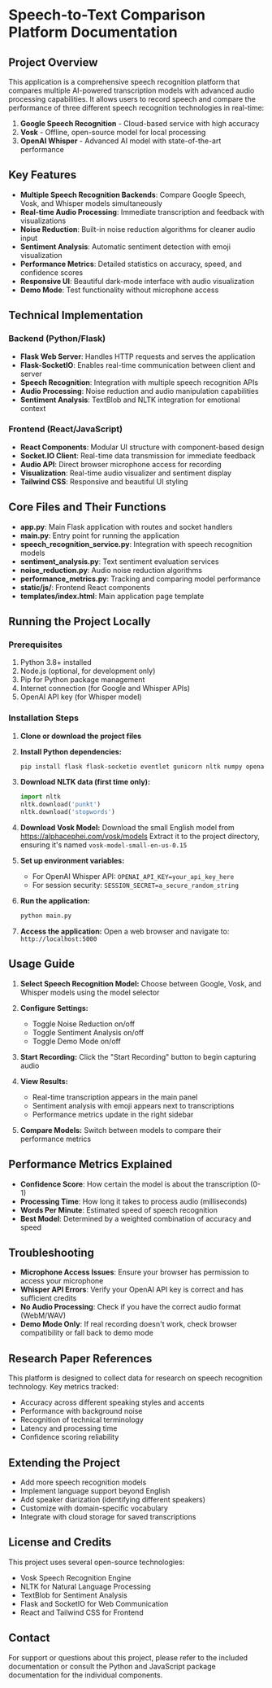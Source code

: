 # Speech-to-Text Comparison Platform Documentation

## Project Overview

This application is a comprehensive speech recognition platform that compares multiple AI-powered transcription models with advanced audio processing capabilities. It allows users to record speech and compare the performance of three different speech recognition technologies in real-time:

1. **Google Speech Recognition** - Cloud-based service with high accuracy
2. **Vosk** - Offline, open-source model for local processing
3. **OpenAI Whisper** - Advanced AI model with state-of-the-art performance

## Key Features

- **Multiple Speech Recognition Backends**: Compare Google Speech, Vosk, and Whisper models simultaneously
- **Real-time Audio Processing**: Immediate transcription and feedback with visualizations
- **Noise Reduction**: Built-in noise reduction algorithms for cleaner audio input
- **Sentiment Analysis**: Automatic sentiment detection with emoji visualization 
- **Performance Metrics**: Detailed statistics on accuracy, speed, and confidence scores
- **Responsive UI**: Beautiful dark-mode interface with audio visualization
- **Demo Mode**: Test functionality without microphone access

## Technical Implementation

### Backend (Python/Flask)

- **Flask Web Server**: Handles HTTP requests and serves the application
- **Flask-SocketIO**: Enables real-time communication between client and server
- **Speech Recognition**: Integration with multiple speech recognition APIs
- **Audio Processing**: Noise reduction and audio manipulation capabilities
- **Sentiment Analysis**: TextBlob and NLTK integration for emotional context

### Frontend (React/JavaScript)

- **React Components**: Modular UI structure with component-based design
- **Socket.IO Client**: Real-time data transmission for immediate feedback
- **Audio API**: Direct browser microphone access for recording
- **Visualization**: Real-time audio visualizer and sentiment display
- **Tailwind CSS**: Responsive and beautiful UI styling

## Core Files and Their Functions

- **app.py**: Main Flask application with routes and socket handlers
- **main.py**: Entry point for running the application
- **speech_recognition_service.py**: Integration with speech recognition models
- **sentiment_analysis.py**: Text sentiment evaluation services
- **noise_reduction.py**: Audio noise reduction algorithms
- **performance_metrics.py**: Tracking and comparing model performance
- **static/js/**: Frontend React components
- **templates/index.html**: Main application page template

## Running the Project Locally

### Prerequisites

1. Python 3.8+ installed
2. Node.js (optional, for development only)
3. Pip for Python package management
4. Internet connection (for Google and Whisper APIs)
5. OpenAI API key (for Whisper model)

### Installation Steps

1. **Clone or download the project files**

2. **Install Python dependencies:**
   ```bash
   pip install flask flask-socketio eventlet gunicorn nltk numpy openai psycopg2-binary speechrecognition textblob trafilatura vosk whisper email-validator
   ```

3. **Download NLTK data (first time only):**
   ```python
   import nltk
   nltk.download('punkt')
   nltk.download('stopwords')
   ```

4. **Download Vosk Model:**
   Download the small English model from https://alphacephei.com/vosk/models
   Extract it to the project directory, ensuring it's named `vosk-model-small-en-us-0.15`

5. **Set up environment variables:**
   - For OpenAI Whisper API: `OPENAI_API_KEY=your_api_key_here`
   - For session security: `SESSION_SECRET=a_secure_random_string`

6. **Run the application:**
   ```bash
   python main.py
   ```

7. **Access the application:**
   Open a web browser and navigate to: `http://localhost:5000`

## Usage Guide

1. **Select Speech Recognition Model:**
   Choose between Google, Vosk, and Whisper models using the model selector

2. **Configure Settings:**
   - Toggle Noise Reduction on/off
   - Toggle Sentiment Analysis on/off
   - Toggle Demo Mode on/off

3. **Start Recording:**
   Click the "Start Recording" button to begin capturing audio

4. **View Results:**
   - Real-time transcription appears in the main panel
   - Sentiment analysis with emoji appears next to transcriptions
   - Performance metrics update in the right sidebar

5. **Compare Models:**
   Switch between models to compare their performance metrics

## Performance Metrics Explained

- **Confidence Score**: How certain the model is about the transcription (0-1)
- **Processing Time**: How long it takes to process audio (milliseconds)
- **Words Per Minute**: Estimated speed of speech recognition
- **Best Model**: Determined by a weighted combination of accuracy and speed

## Troubleshooting

- **Microphone Access Issues**: Ensure your browser has permission to access your microphone
- **Whisper API Errors**: Verify your OpenAI API key is correct and has sufficient credits
- **No Audio Processing**: Check if you have the correct audio format (WebM/WAV)
- **Demo Mode Only**: If real recording doesn't work, check browser compatibility or fall back to demo mode

## Research Paper References

This platform is designed to collect data for research on speech recognition technology. Key metrics tracked:

- Accuracy across different speaking styles and accents
- Performance with background noise
- Recognition of technical terminology
- Latency and processing time
- Confidence scoring reliability

## Extending the Project

- Add more speech recognition models
- Implement language support beyond English
- Add speaker diarization (identifying different speakers)
- Customize with domain-specific vocabulary
- Integrate with cloud storage for saved transcriptions

## License and Credits

This project uses several open-source technologies:
- Vosk Speech Recognition Engine
- NLTK for Natural Language Processing
- TextBlob for Sentiment Analysis
- Flask and SocketIO for Web Communication
- React and Tailwind CSS for Frontend

## Contact

For support or questions about this project, please refer to the included documentation or consult the Python and JavaScript package documentation for the individual components.
